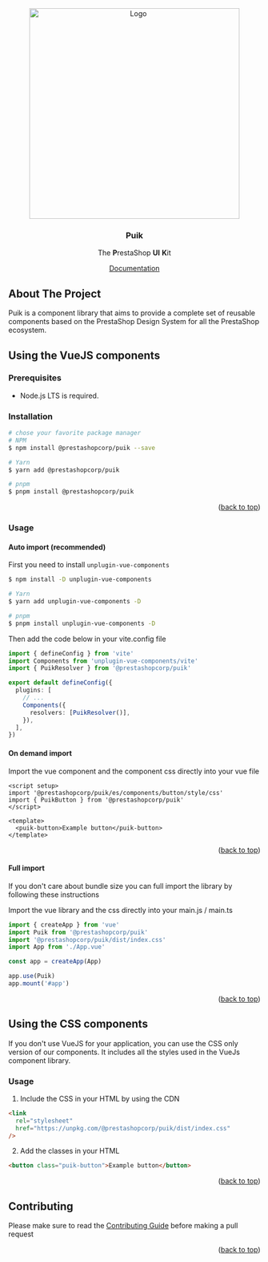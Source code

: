 <div id="top"></div>

<div align="center">
  <a href="https://prestashop.com">
    <img src="https://prestashop.com/sites/default/files/email/logo_x2_rebrand.png" alt="Logo" width="420">
  </a>

<h3 align="center">Puik</h3>

  <p align="center">
    The <b>P</b>restaShop <b>UI</b> <b>K</b>it
  </p>
  <a href="https://main--6267e986619a13004a943d93.chromatic.com/">Documentation</a>
</div>

## About The Project

Puik is a component library that aims to provide a complete set of reusable components based on the PrestaShop Design System for all the PrestaShop ecosystem.

## Using the VueJS components

### Prerequisites

- Node.js LTS is required.

### Installation

```sh
# chose your favorite package manager
# NPM
$ npm install @prestashopcorp/puik --save

# Yarn
$ yarn add @prestashopcorp/puik

# pnpm
$ pnpm install @prestashopcorp/puik
```

<p align="right">(<a href="#top">back to top</a>)</p>

### Usage

#### Auto import (recommended)

First you need to install `unplugin-vue-components`

```sh
$ npm install -D unplugin-vue-components

# Yarn
$ yarn add unplugin-vue-components -D

# pnpm
$ pnpm install unplugin-vue-components -D
```

Then add the code below in your vite.config file

```typescript
import { defineConfig } from 'vite'
import Components from 'unplugin-vue-components/vite'
import { PuikResolver } from '@prestashopcorp/puik'

export default defineConfig({
  plugins: [
    // ...
    Components({
      resolvers: [PuikResolver()],
    }),
  ],
})
```

#### On demand import

Import the vue component and the component css directly into your vue file

```vue
<script setup>
import '@prestashopcorp/puik/es/components/button/style/css'
import { PuikButton } from '@prestashopcorp/puik'
</script>

<template>
  <puik-button>Example button</puik-button>
</template>
```

<p align="right">(<a href="#top">back to top</a>)</p>

#### Full import

If you don't care about bundle size you can full import the library by following these instructions

Import the vue library and the css directly into your main.js / main.ts

```typescript
import { createApp } from 'vue'
import Puik from '@prestashopcorp/puik'
import '@prestashopcorp/puik/dist/index.css'
import App from './App.vue'

const app = createApp(App)

app.use(Puik)
app.mount('#app')
```

<p align="right">(<a href="#top">back to top</a>)</p>

## Using the CSS components

If you don't use VueJS for your application, you can use the CSS only version of our components. It includes all the
styles used in the VueJs component library.

### Usage

1. Include the CSS in your HTML by using the CDN

```html
<link
  rel="stylesheet"
  href="https://unpkg.com/@prestashopcorp/puik/dist/index.css"
/>
```

2. Add the classes in your HTML

```html
<button class="puik-button">Example button</button>
```

<p align="right">(<a href="#top">back to top</a>)</p>

## Contributing

Please make sure to read the [Contributing Guide](CONTRIBUTING.md) before making a pull request

<p align="right">(<a href="#top">back to top</a>)</p>
